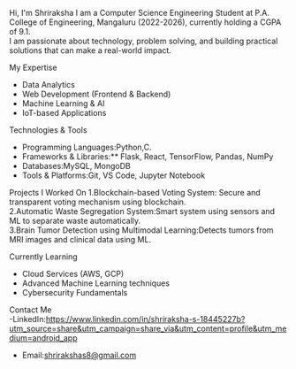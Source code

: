 Hi, I'm Shriraksha
I am a Computer Science Engineering Student at P.A. College of Engineering, Mangaluru (2022-2026), currently holding a CGPA of 9.1.  
I am passionate about technology, problem solving, and building practical solutions that can make a real-world impact.

My Expertise  
- Data Analytics  
- Web Development (Frontend & Backend)    
- Machine Learning & AI  
- IoT-based Applications  

Technologies & Tools  
- Programming Languages:Python,C.
- Frameworks & Libraries:** Flask, React, TensorFlow, Pandas, NumPy  
- Databases:MySQL, MongoDB  
- Tools & Platforms:Git, VS Code, Jupyter Notebook  

Projects I Worked On
1.Blockchain-based Voting System: Secure and transparent voting mechanism using blockchain.  
2.Automatic Waste Segregation System:Smart system using sensors and ML to separate waste automatically.  
3.Brain Tumor Detection using Multimodal Learning:Detects tumors from MRI images and clinical data using ML. 

Currently Learning 
- Cloud Services (AWS, GCP)  
- Advanced Machine Learning techniques  
- Cybersecurity Fundamentals  

Contact Me  
-LinkedIn:https://www.linkedin.com/in/shriraksha-s-18445227b?utm_source=share&utm_campaign=share_via&utm_content=profile&utm_medium=android_app
- Email:shrirakshas8@gmail.com  
